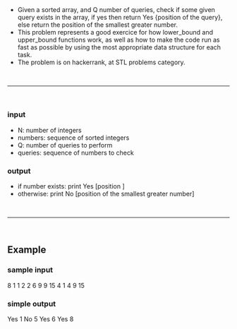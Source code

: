 ##

-   Given a sorted array, and Q number of queries, check if some given query exists in the array,
    if yes then return Yes {position of the query}, else return the position of the smallest greater number.
-   This problem represents a good exercice for how lower_bound and upper_bound functions work, as well as
    how to make the code run as fast as possible by using the most appropriate data structure for each task.
-   The problem is on hackerrank, at STL problems category.

<br/>
<hr/>
<br/>

### input

-   N: number of integers
-   numbers: sequence of sorted integers
-   Q: number of queries to perform
-   queries: sequence of numbers to check

### output

-   if number exists: print Yes [position ]
-   otherwise: print No [position of the smallest greater number]

<br/>
<hr/>
<br/>

## Example

### sample input

8
1 1 2 2 6 9 9 15
4
1
4
9
15

### simple output

Yes 1
No 5
Yes 6
Yes 8
